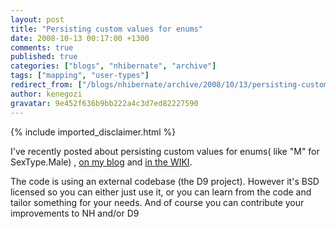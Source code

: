 ```yaml
---
layout: post
title: "Persisting custom values for enums"
date: 2008-10-13 00:17:00 +1300
comments: true
published: true
categories: ["blogs", "nhibernate", "archive"]
tags: ["mapping", "user-types"]
redirect_from: ["/blogs/nhibernate/archive/2008/10/13/persisting-custom-values-for-enums.aspx/", "/blogs/nhibernate/archive/2008/10/13/persisting-custom-values-for-enums.html"]
author: kenegozi
gravatar: 9e452f636b9bb222a4c3d7ed82227590
---
```

{% include imported_disclaimer.html %}
<p>I've recently posted about persisting custom values for enums( like "M" for SexType.Male) , <a href="http://www.kenegozi.com/Blog/2008/10/12/described-enums-in-nhibernate.aspx">on my blog</a> and <a href="/wikis/howtonh/persisiting-described-enums.aspx">in the WIKI</a>.</p>
<p>The code is using an external codebase (the D9 project). However it's BSD licensed so you can either just use it, or you can learn from the code and tailor something for your needs. And of course you can contribute your improvements to NH and/or D9</p>
